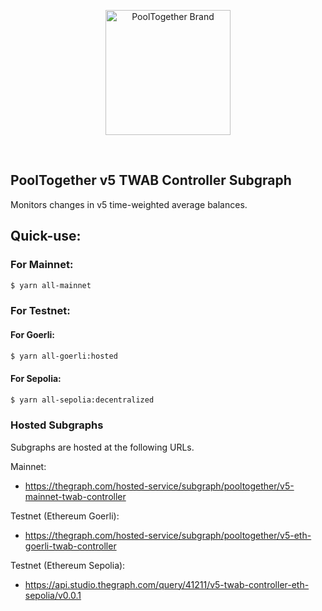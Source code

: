 <p align="center">
  <a href="https://github.com/pooltogether/pooltogether--brand-assets">
    <img src="https://github.com/pooltogether/pooltogether--brand-assets/blob/977e03604c49c63314450b5d432fe57d34747c66/logo/pooltogether-logo--purple-gradient.png?raw=true" alt="PoolTogether Brand" style="max-width:100%;" width="200">
  </a>
</p>

<br />

## PoolTogether v5 TWAB Controller Subgraph

<!-- [![Coveralls](https://github.com/pooltogether/v5-twab-controller-subgraph/actions/workflows/main.yml/badge.svg)](https://github.com/pooltogether/v5-twab-controller-subgraph/actions/workflows/main.yml) -->

Monitors changes in v5 time-weighted average balances.

## Quick-use:

### For Mainnet:

```sh
$ yarn all-mainnet
```

### For Testnet:

#### For Goerli:

```sh
$ yarn all-goerli:hosted
```

#### For Sepolia:

```sh
$ yarn all-sepolia:decentralized
```

### Hosted Subgraphs

Subgraphs are hosted at the following URLs.

Mainnet:

-   https://thegraph.com/hosted-service/subgraph/pooltogether/v5-mainnet-twab-controller

Testnet (Ethereum Goerli):

-   https://thegraph.com/hosted-service/subgraph/pooltogether/v5-eth-goerli-twab-controller

Testnet (Ethereum Sepolia):

-   https://api.studio.thegraph.com/query/41211/v5-twab-controller-eth-sepolia/v0.0.1
